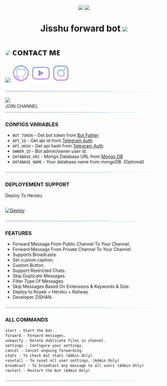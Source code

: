 <p align="center">
<img src="[https://graph.org/file/a78c3ea9376450f4001d9.jpg](https://graph.org/file/45a4b2b2888a0cf876d50.jpg)"/>
  
  <img src="https://github.com/Jisshubot/Jisshubot/blob/master/resources/hr.gif"/>
<h1 align="center">
 Jisshu forward bot
</>
  <img src="https://github.com/Jisshubot/Jisshubot/blob/master/resources/hr.gif"/>
<h1> <img src="https://te.legra.ph/file/274cef853f5f608a83a16.jpg" width="70px" style="border-radius: 50%"> ᴄᴏɴᴛᴀᴄᴛ ᴍᴇ </h1>
  
[<img src="https://raw.githubusercontent.com/Jisshubot/Jisshubot/master/resources/telegram_icon.png" width="60px">](https://telegram.im/@JISSHU_BOTS) [<img src="https://raw.githubusercontent.com/AnonymousX1025/AnonymousX1025/master/resources/github_icon.png" width="60px">](https://github.com/Jisshubot) [<img src="https://raw.githubusercontent.com/AnonymousX1025/AnonymousX1025/master/resources/youtube_icon.png" width="60px">](https://www.youtube.com/@JISSHU-BOTS) [<img src="https://github.com/AnonymousX1025/AnonymousX1025/blob/master/resources/insta_icon.png" width="60px">](https://instagram.com/Zishan_khan565)

[<img src="https://github.com/AnonymousX1025/AnonymousX1025/blob/master/resources/hr.gif"/>](https://github.com/Jisshubot)


 

 [<img src="https://raw.githubusercontent.com/Jisshubot/Jisshubot/master/resources/telegram_icon.png" width="100px">](https://telegram.im/@JISSHU_BOTS) 
   </br>
 JOIN CHANNEL 
[<img src="https://github.com/AnonymousX1025/AnonymousX1025/blob/master/resources/hr.gif"/>](https://github.com/Jisshubot)


### CONFIGS VARIABLES

* `BOT_TOKEN` - Get bot token from <a href="https://t.me/BotFather" target="/blank">Bot Father</a>
* `API_ID` - Get api id from <a href="https://my.telegram.org" target="/blank">Telegram Auth</a>
* `API_HASH` - Get api hash from <a href="https://my.telegram.org" target="/blank">Telegram Auth</a>
* `OWNER_ID` - Bot admin/owner user id.
* `DATABASE_URI` - Mongo Database URL from <a href="https://cloud.mongodb.com" target="/blank">Mongo DB</a>
* `DATABASE_NAME` - Your database name from mongoDB. (Optional)

[<img src="https://github.com/AnonymousX1025/AnonymousX1025/blob/master/resources/hr.gif"/>](https://github.com/Jisshubot)



### DEPLOYEMENT SUPPORT

<summary>Deploy To Heroku</summary>
<p>
<br>
<a href="https://heroku.com/deploy?template=https://github.com/Jisshubot/Jisshu-forward-bot">
  <img src="https://www.herokucdn.com/deploy/button.svg" alt="Deploy">
</a>
</p>


[<img src="https://github.com/AnonymousX1025/AnonymousX1025/blob/master/resources/hr.gif"/>](https://github.com/Jisshubot)



### FEATURES
 - Forward Message From Public Channel To Your Channel.
 - Forward Message From Private Channel To Your Channel.
 - Supports Broadcasts.
 - Set custom caption.
 - Custom Button.
 - Support Restricted Chats.
 - Skip Duplicate Messages.
 - Filter Type Of Messages.
 - Skip Messages Based On Extensions & Keywords & Size.
 - Deploy to Koyeb + Heroku + Railway.
 - Developer ZISHAN.

[<img src="https://github.com/AnonymousX1025/AnonymousX1025/blob/master/resources/hr.gif"/>](https://github.com/Jisshubot)


### ALL COMMANDS

```
start - Start the bot.
forward - Forward messages.
unequify - Delete dublicate files in channel.
settings - Configure your settings.
cancel - Cancel ongoing forwarding.
stats - To check bot stats (Admin Only)
resetall - To reset all user settings. (Admin Only)
broadcast - To broadcast any message to all users (Admin Only)
restart - Restart the bot (Admin Only)
```

[<img src="https://github.com/AnonymousX1025/AnonymousX1025/blob/master/resources/hr.gif"/>](https://github.com/Jisshubot)

